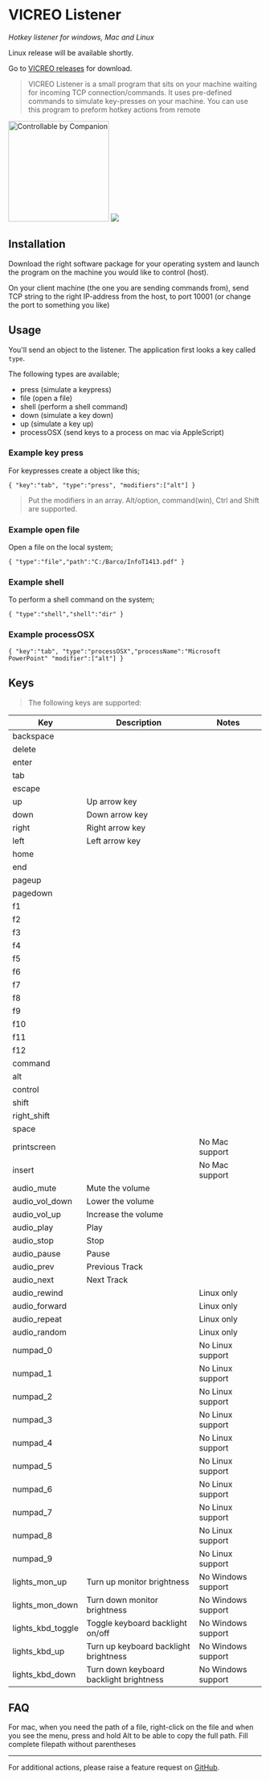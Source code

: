 # VICREO Listener

*Hotkey listener for windows, Mac and Linux*

Linux release will be available shortly.

Go to [VICREO releases](https://github.com/JeffreyDavidsz/VICREO-listener/releases) for download.

>  VICREO Listener is a small program that sits on your machine waiting for incoming TCP connection/commands. It uses pre-defined commands to simulate key-presses on your machine. You can use this program to preform hotkey actions from remote

[<img src="https://bitfocus.io/companion/badge.png?ref=vicreo" width="200px" alt="Controllable by Companion"/>](https://bitfocus.io/companion/)
[<img src="https://d1iczxrky3cnb2.cloudfront.net/button-small-blue.png"/>](https://donorbox.org/vicreo-listener?default_interval=o&amount=25)

## Installation

Download the right software package for your operating system and launch the program on the machine you would like to control (host).

On your client machine (the one you are sending commands from), send TCP string to the right IP-address from the host, to port 10001 (or change the port to something you like)

## Usage

You'll send an object to the listener. The application first looks a key called `type`.

The following types are available;
* press (simulate a keypress)
* file (open a file)
* shell (perform a shell command)
* down (simulate a key down)
* up (simulate a key up)
* processOSX (send keys to a process on mac via AppleScript)

### Example key press
For keypresses create a object like this;
<pre><code>{ "key":"tab", "type":"press", "modifiers":["alt"] }</code></pre>

> Put the modifiers in an array.
> Alt/option, command(win), Ctrl and Shift are supported.

### Example open file
Open a file on the local system;
<pre><code>{ "type":"file","path":"C:/Barco/InfoT1413.pdf" }</code></pre>

### Example shell
To perform a shell command on the system;
<pre><code>{ "type":"shell","shell":"dir" }</code></pre>

### Example processOSX
<pre><code>{ "key":"tab", "type":"processOSX","processName":"Microsoft PowerPoint" "modifier":["alt"] }</code></pre>

## Keys ##

>The following keys are supported:

| Key								|Description															| Notes								|
|-------------------|-----------------------------------------|---------------------|
| backspace					|																					|											|
| delete						|																					|											|
| enter							|																					|											|
| tab								|																					|											|
| escape						|																					|											|
| up								| Up arrow key														|											|
| down							| Down arrow key													|											|
| right							| Right arrow key													|											|
| left							| Left arrow key													|											|
| home							|																					|											|
| end								|																					|											|
| pageup						|																					|											|
| pagedown					|																					|											|
| f1								|																					|											|
| f2								|																					|											|
| f3								|																					|											|
| f4								|																					|											|
| f5								|																					|											|
| f6								|																					|											|
| f7								|																					|											|
| f8								|																					|											|
| f9								|																					|											|
| f10								|																					|											|
| f11								|																					|											|
| f12								|																					|											|
| command						|																					|											|
| alt								|																					|											|
| control						|																					|											|
| shift							|																					|											|
| right_shift				|																					|											|
| space							|																					|											|
| printscreen				|																					| No Mac support			|
| insert						|																					| No Mac support			|
| audio_mute				| Mute the volume													|											|
| audio_vol_down		| Lower the volume												|											|
| audio_vol_up			| Increase the volume											|											|
| audio_play				| Play																		|											|
| audio_stop				| Stop																		|											|
| audio_pause				| Pause																		|											|
| audio_prev				| Previous Track													|											|
| audio_next				| Next Track															|											|
| audio_rewind	 		|																					| Linux only					|
| audio_forward	 		|																					| Linux only					|
| audio_repeat	 		|																					| Linux only					|
| audio_random	 		|																					| Linux only					|
| numpad_0					|																					| No Linux support		|
| numpad_1					|																					| No Linux support		|
| numpad_2					|																					| No Linux support		|
| numpad_3					|																					| No Linux support		|
| numpad_4				 	|																					| No Linux support		|
| numpad_5					|																					| No Linux support		|
| numpad_6					|																					| No Linux support		|
| numpad_7					|																					| No Linux support		|
| numpad_8					|																					| No Linux support		|
| numpad_9					|																					| No Linux support		|
| lights_mon_up			| Turn up monitor brightness							| No Windows support	|
| lights_mon_down		| Turn down monitor brightness						| No Windows support	|
| lights_kbd_toggle | Toggle keyboard backlight on/off				| No Windows support	|
| lights_kbd_up			| Turn up keyboard backlight brightness		| No Windows support	|
| lights_kbd_down		| Turn down keyboard backlight brightness	| No Windows support	|

## FAQ ##

For mac, when you need the path of a file, right-click on the file and when you see the menu, press and hold Alt to be able to copy the full path.
Fill complete filepath without parentheses

----

For additional actions, please raise a feature request on [GitHub](https://github.com/JeffreyDavidsz/VICREO-listener/issues).
